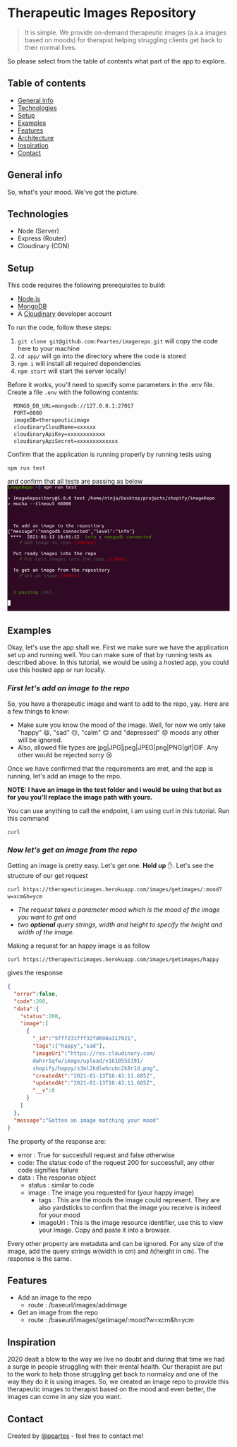 # Therapeutic Images Repository

> It is simple. We provide on-demand therapeutic images (a.k.a images based on moods) for therapist helping struggling clients get back to their normal lives.

So please select from the table of contents what part of the app to explore.

## Table of contents

- [General info](#general-info)
- [Technologies](#technologies)
- [Setup](#setup)
- [Examples](#examples)
- [Features](#features)
- [Architecture](#architecture)
- [Inspiration](#inspiration)
- [Contact](#contact)

## General info

So, what's your mood. We've got the picture.

## Technologies

- Node (Server)
- Express (Router)
- Cloudinary (CDN)

## Setup

This code requires the following prerequisites to build:

- [Node.js](https://nodejs.org/en/)
- [MongoDB](https://mongodb.org)
- A [Cloudinary](https://cloudinary.com) developer account

To run the code, follow these steps:

1. `git clone git@github.com:Peartes/imagerepo.git` will copy the code here to your machine
2. `cd app/` will go into the directory where the code is stored
3. `npm i` will install all required dependencies
4. `npm start` will start the server locally!

Before it works, you'll need to specify some parameters in the .env file.
Create a file `.env` with the following contents:

```
  MONGO_DB_URL=mongodb://127.0.0.1:27017
  PORT=8080
  imageDB=therapeuticimage
  cloudinaryCloudName=xxxxxx
  cloudinaryApiKey=xxxxxxxxxxxx
  cloudinaryApiSecret=xxxxxxxxxxxxx
```

Confirm that the application is running properly by running tests using

```
npm run test
```

and confirm that all tests are passing as below
![Tests Passing](./img/shopifytestspassing.png)

## Examples

Okay, let's use the app shall we. First we make sure we have the application set up and running well. You can make sure of that by running tests as described above. In this tutorial, we would be using a hosted app, you could use this hosted app or run locally.

### **_First let's add an image to the repo_**

So, you have a therapeutic image and want to add to the repo, yay. Here are a few things to know:

- Make sure you know the mood of the image. Well, for now we only take "happy" :smiley:, "sad" :pensive:, "calm" :relieved: and "depressed" :worried: moods any other will be ignored.
- Also, allowed file types are jpg|JPG|jpeg|JPEG|png|PNG|gif|GIF. Any other would be rejected sorry :cry:

Once we have confirmed that the requirements are met, and the app is running, let's add an image to the repo.

**NOTE: I have an image in the test folder and i would be using that but as for you you'll replace the image path with yours.**

You can use anything to call the endpoint, i am using curl in this tutorial. Run this command

```
curl
```

### **_Now let's get an image from the repo_**

Getting an image is pretty easy. Let's get one. **Hold up** :hand:. Let's see the structure of our get request

```
curl https://therapeuticimages.herokuapp.com/images/getimages/:mood?w=xcm&h=ycm
```

- _The request takes a parameter mood which is the mood of the image you want to get and_
- _two **optional** query strings, width and height to specify the height and width of the image._

Making a request for an happy image is as follow

```
curl https://therapeuticimages.herokuapp.com/images/getimages/happy
```

gives the response

```JSON
{
  "error":false,
  "code":200,
  "data":{
    "status":200,
    "image":[
      {
        "_id":"5fff231fff32fd698a317021",
        "tags":["happy","sad"],
        "imageUri":"https://res.cloudinary.com/
        dwhrr1qfw/image/upload/v1610556191/
        shopify/happy/s3ml2kdlwhcubc2k8r1d.png",
        "createdAt":"2021-01-13T16:43:11.685Z",
        "updatedAt":"2021-01-13T16:43:11.685Z",
        "__v":0
      }
    ]
  },
  "message":"Gotten an image matching your mood"
}
```

The property of the response are:

- error : True for succesfull request and false otherwise
- code: The status code of the request 200 for successfull, any other code signifies failure
- data : The response object
  - status : similar to code
  - image : The image you requested for (your happy image)
    - tags : This are the moods the image could represent. They are also yardsticks to confirm that the image you receive is indeed for your mood
    - imageUri : This is the image resource identifier, use this to view your image. Copy and paste it into a browser.

Every other property are metadata and can be ignored.
For any size of the image, add the query strings _w_(width in cm) and _h_(height in cm). The response is the same.

## Features

- Add an image to the repo
  - route : /baseurl/images/addimage
- Get an image from the repo
  - route : /baseurl/images/getimage/:mood?w=xcm&h=ycm

## Inspiration

2020 dealt a blow to the way we live no doubt and during that time we had a surge in people struggling with their mental health. Our therapist are put to the work to help those struggling get back to normalcy and one of the way they do it is using images. So, we created an image repo to provide this therapeutic images to therapist based on the mood and even better, the images can come in any size you want.

## Contact

Created by [@peartes](https://github.com/peartes) - feel free to contact me!
